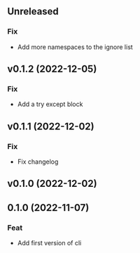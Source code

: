 ## Unreleased

### Fix

- Add more namespaces to the ignore list

## v0.1.2 (2022-12-05)

### Fix

- Add a try except block

## v0.1.1 (2022-12-02)

### Fix

- Fix changelog

## v0.1.0 (2022-12-02)

## 0.1.0 (2022-11-07)

### Feat

- Add first version of cli
